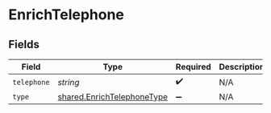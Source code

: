# EnrichTelephone


## Fields

| Field                                                                    | Type                                                                     | Required                                                                 | Description                                                              |
| ------------------------------------------------------------------------ | ------------------------------------------------------------------------ | ------------------------------------------------------------------------ | ------------------------------------------------------------------------ |
| `telephone`                                                              | *string*                                                                 | :heavy_check_mark:                                                       | N/A                                                                      |
| `type`                                                                   | [shared.EnrichTelephoneType](../../models/shared/enrichtelephonetype.md) | :heavy_minus_sign:                                                       | N/A                                                                      |